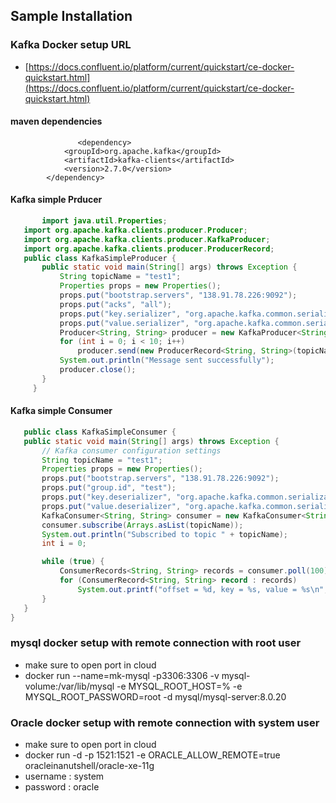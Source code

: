 ## Sample Installation

### Kafka Docker setup URL
- [https://docs.confluent.io/platform/current/quickstart/ce-docker-quickstart.html](https://docs.confluent.io/platform/current/quickstart/ce-docker-quickstart.html)

#### maven dependencies

```maven
               <dependency>
			<groupId>org.apache.kafka</groupId>
			<artifactId>kafka-clients</artifactId>
			<version>2.7.0</version>
		</dependency>
 ```
 
#### Kafka simple Prducer

 ```java
        import java.util.Properties;
	import org.apache.kafka.clients.producer.Producer;
	import org.apache.kafka.clients.producer.KafkaProducer;
	import org.apache.kafka.clients.producer.ProducerRecord;
	public class KafkaSimpleProducer {
		public static void main(String[] args) throws Exception {
			String topicName = "test1";
			Properties props = new Properties();
			props.put("bootstrap.servers", "138.91.78.226:9092");
			props.put("acks", "all");
			props.put("key.serializer", "org.apache.kafka.common.serialization.StringSerializer");
			props.put("value.serializer", "org.apache.kafka.common.serialization.StringSerializer");
			Producer<String, String> producer = new KafkaProducer<String, String>(props);
			for (int i = 0; i < 10; i++)
				producer.send(new ProducerRecord<String, String>(topicName, Integer.toString(i), Integer.toString(i)));
			System.out.println("Message sent successfully");
			producer.close();
		}
      }

```

#### Kafka simple Consumer

 ```java
    public class KafkaSimpleConsumer {
	public static void main(String[] args) throws Exception {
		// Kafka consumer configuration settings
		String topicName = "test1";
		Properties props = new Properties();
		props.put("bootstrap.servers", "138.91.78.226:9092");
		props.put("group.id", "test");
		props.put("key.deserializer", "org.apache.kafka.common.serialization.StringDeserializer");
		props.put("value.deserializer", "org.apache.kafka.common.serialization.StringDeserializer");
		KafkaConsumer<String, String> consumer = new KafkaConsumer<String, String>(props);
		consumer.subscribe(Arrays.asList(topicName));
		System.out.println("Subscribed to topic " + topicName);
		int i = 0;

		while (true) {
			ConsumerRecords<String, String> records = consumer.poll(100);
			for (ConsumerRecord<String, String> record : records)
				System.out.printf("offset = %d, key = %s, value = %s\n", record.offset(), record.key(), record.value());
		}
	}
}

 ```

### mysql docker setup with remote connection with root user

- make sure to open port in cloud
- docker run --name=mk-mysql -p3306:3306 -v mysql-volume:/var/lib/mysql -e MYSQL_ROOT_HOST=% -e MYSQL_ROOT_PASSWORD=root -d mysql/mysql-server:8.0.20

### Oracle docker setup with remote connection with system user

- make sure to open port in cloud
- docker run -d -p 1521:1521 -e ORACLE_ALLOW_REMOTE=true oracleinanutshell/oracle-xe-11g
- username : system
- password : oracle
